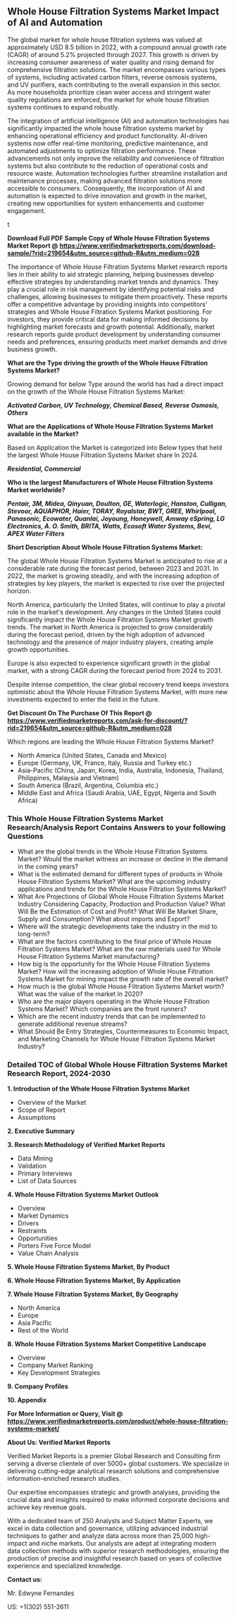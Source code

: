<h2>Whole House Filtration Systems Market Impact of AI and Automation</h2><p>The global market for whole house filtration systems was valued at approximately USD 8.5 billion in 2022, with a compound annual growth rate (CAGR) of around 5.2% projected through 2027. This growth is driven by increasing consumer awareness of water quality and rising demand for comprehensive filtration solutions. The market encompasses various types of systems, including activated carbon filters, reverse osmosis systems, and UV purifiers, each contributing to the overall expansion in this sector. As more households prioritize clean water access and stringent water quality regulations are enforced, the market for whole house filtration systems continues to expand robustly.</p><p>The integration of artificial intelligence (AI) and automation technologies has significantly impacted the whole house filtration systems market by enhancing operational efficiency and product functionality. AI-driven systems now offer real-time monitoring, predictive maintenance, and automated adjustments to optimize filtration performance. These advancements not only improve the reliability and convenience of filtration systems but also contribute to the reduction of operational costs and resource waste. Automation technologies further streamline installation and maintenance processes, making advanced filtration solutions more accessible to consumers. Consequently, the incorporation of AI and automation is expected to drive innovation and growth in the market, creating new opportunities for system enhancements and customer engagement.</p>t</p><p id="" class=""><strong>Download Full PDF Sample Copy of Whole House Filtration Systems Market Report @ <a href="https://www.verifiedmarketreports.com/download-sample/?rid=219654&utm_source=github-R&utm_medium=028" target="_blank">https://www.verifiedmarketreports.com/download-sample/?rid=219654&utm_source=github-R&utm_medium=028</a></strong></p><p>The importance of&nbsp;Whole House Filtration Systems Market research reports lies in their ability to aid strategic planning, helping businesses develop effective strategies by understanding market trends and dynamics. They play a crucial role in risk management by identifying potential risks and challenges, allowing businesses to mitigate them proactively. These reports offer a competitive advantage by providing insights into competitors' strategies and Whole House Filtration Systems Market positioning. For investors, they provide critical data for making informed decisions by highlighting market forecasts and growth potential. Additionally, market research reports guide product development by understanding consumer needs and preferences, ensuring products meet market demands and drive business growth.</p><p><strong>What are the&nbsp;Type driving the growth of the Whole House Filtration Systems Market?</strong></p><p id="" class="">Growing demand for below Type around the world has had a direct impact on the growth of the Whole House Filtration Systems Market:</p><em><strong>Activated Carbon, UV Technology, Chemical Based, Reverse Osmosis, Others</strong></em></p><strong>What are the&nbsp;Applications&nbsp;of Whole House Filtration Systems Market available in the Market?</strong></p><p id="" class="">Based on Application the Market is categorized into Below types that held the largest Whole House Filtration Systems Market share In 2024.</p><em><strong>Residential, Commercial</strong></em></p><strong>Who is the largest Manufacturers of Whole House Filtration Systems Market worldwide?</strong></p><p><em><strong>Pentair, 3M, Midea, Qinyuan, Doulton, GE, Waterlogic, Hanston, Culligan, Stevoor, AQUAPHOR, Haier, TORAY, Royalstar, BWT, GREE, Whirlpool, Panasonic, Ecowater, Quanlai, Joyoung, Honeywell, Amway eSpring, LG Electronics, A. O. Smith, BRITA, Watts, Ecosoft Water Systems, Bevi, APEX Water Filters</strong></em></p><p id="" class=""><strong>Short Description About Whole House Filtration Systems Market:</strong></p><p>The global Whole House Filtration Systems Market is anticipated to rise at a considerable rate during the forecast period, between 2023 and 2031. In 2022, the market is growing steadily, and with the increasing adoption of strategies by key players, the market is expected to rise over the projected horizon.</p><p>North America, particularly the United States, will continue to play a pivotal role in the market's development. Any changes in the United States could significantly impact the Whole House Filtration Systems Market growth trends. The market in North America is projected to grow considerably during the forecast period, driven by the high adoption of advanced technology and the presence of major industry players, creating ample growth opportunities.</p><p>Europe is also expected to experience significant growth in the global market, with a strong CAGR during the forecast period from 2024 to 2031.</p><p>Despite intense competition, the clear global recovery trend keeps investors optimistic about the Whole House Filtration Systems Market, with more new investments expected to enter the field in the future.</p><p id="" class=""><strong>Get Discount On The Purchase Of This Report @ <a href="https://www.verifiedmarketreports.com/ask-for-discount/?rid=219654&utm_source=github-R&utm_medium=028" target="_blank">https://www.verifiedmarketreports.com/ask-for-discount/?rid=219654&utm_source=github-R&utm_medium=028</a></strong></p>Which regions are leading the Whole House Filtration Systems Market?</p><ul><li>North America (United States, Canada and Mexico)</li><li>Europe (Germany, UK, France, Italy, Russia and Turkey etc.)</li><li>Asia-Pacific (China, Japan, Korea, India, Australia, Indonesia, Thailand, Philippines, Malaysia and Vietnam)</li><li>South America (Brazil, Argentina, Columbia etc.)</li><li>Middle East and Africa (Saudi Arabia, UAE, Egypt, Nigeria and South Africa)</li></ul><h3 id="" class="">This Whole House Filtration Systems Market Research/Analysis Report Contains Answers to your following Questions</h3><ul><li>What are the global trends in the Whole House Filtration Systems Market? Would the market witness an increase or decline in the demand in the coming years?</li><li>What is the estimated demand for different types of products in Whole House Filtration Systems Market? What are the upcoming industry applications and trends for the Whole House Filtration Systems Market?</li><li>What Are Projections of Global Whole House Filtration Systems Market Industry Considering Capacity, Production and Production Value? What Will Be the Estimation of Cost and Profit? What Will Be Market Share, Supply and Consumption? What about imports and Export?</li><li>Where will the strategic developments take the industry in the mid to long-term?</li><li>What are the factors contributing to the final price of Whole House Filtration Systems Market? What are the raw materials used for Whole House Filtration Systems Market manufacturing?</li><li>How big is the opportunity for the Whole House Filtration Systems Market? How will the increasing adoption of Whole House Filtration Systems Market for mining impact the growth rate of the overall market?</li><li>How much is the global Whole House Filtration Systems Market worth? What was the value of the market In 2020?</li><li>Who are the major players operating in the Whole House Filtration Systems Market? Which companies are the front runners?</li><li>Which are the recent industry trends that can be implemented to generate additional revenue streams?</li><li>What Should Be Entry Strategies, Countermeasures to Economic Impact, and Marketing Channels for Whole House Filtration Systems Market Industry?</li></ul><h3 id="" class="">Detailed TOC of Global Whole House Filtration Systems Market Research Report, 2024-2030</h3><p id="" class=""><strong>1. Introduction of the Whole House Filtration Systems Market</strong></p><ul><li>Overview of the Market</li><li>Scope of Report</li><li>Assumptions</li></ul><p id="" class=""><strong>2. Executive Summary</strong></p><p id="" class=""><strong>3. Research Methodology of Verified Market Reports</strong></p><ul><li>Data Mining</li><li>Validation</li><li>Primary Interviews</li><li>List of Data Sources</li></ul><p id="" class=""><strong>4. Whole House Filtration Systems Market Outlook</strong></p><ul><li>Overview</li><li>Market Dynamics</li><li>Drivers</li><li>Restraints</li><li>Opportunities</li><li>Porters Five Force Model</li><li>Value Chain Analysis</li></ul><p id="" class=""><strong>5. Whole House Filtration Systems Market, By Product</strong></p><p id="" class=""><strong>6. Whole House Filtration Systems Market, By Application</strong></p><p id="" class=""><strong>7. Whole House Filtration Systems Market, By Geography</strong></p><ul><li>North America</li><li>Europe</li><li>Asia Pacific</li><li>Rest of the World</li></ul><p id="" class=""><strong>8. Whole House Filtration Systems Market Competitive Landscape</strong></p><ul><li>Overview</li><li>Company Market Ranking</li><li>Key Development Strategies</li></ul><p id="" class=""><strong>9. Company Profiles</strong></p><p id="" class=""><strong>10. Appendix</strong></p><p id="" class=""><strong>For More Information or Query, Visit @ <a href="https://www.verifiedmarketreports.com/product/whole-house-filtration-systems-market/" target="_blank">https://www.verifiedmarketreports.com/product/whole-house-filtration-systems-market/</a></strong></p><p id="" class=""><strong>About Us: Verified Market Reports</strong></p><p id="" class="">Verified Market Reports is a premier Global Research and Consulting firm serving a diverse clientele of over 5000+ global customers. We specialize in delivering cutting-edge analytical research solutions and comprehensive information-enriched research studies.</p><p id="" class="">Our expertise encompasses strategic and growth analyses, providing the crucial data and insights required to make informed corporate decisions and achieve key revenue goals.</p><p id="" class="">With a dedicated team of 250 Analysts and Subject Matter Experts, we excel in data collection and governance, utilizing advanced industrial techniques to gather and analyze data across more than 25,000 high-impact and niche markets. Our analysts are adept at integrating modern data collection methods with superior research methodologies, ensuring the production of precise and insightful research based on years of collective experience and specialized knowledge.</p><p id="" class=""><strong>Contact us:</strong></p><p id="" class="">Mr. Edwyne Fernandes</p><p id="" class="">US: +1(302) 551-2611</p>